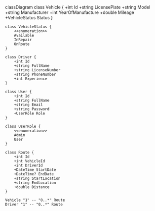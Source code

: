 
classDiagram
    class Vehicle {
        +int Id
        +string LicensePlate
        +string Model
        +string Manufacturer
        +int YearOfManufacture
        +double Mileage
        +VehicleStatus Status
    }

    class VehicleStatus {
        <<enumeration>>
        Available
        InRepair
        OnRoute
    }

    class Driver {
        +int Id
        +string FullName
        +string LicenseNumber
        +string PhoneNumber
        +int Experience
    }

    class User {
        +int Id
        +string FullName
        +string Email
        +string Password
        +UserRole Role
    }

    class UserRole {
        <<enumeration>>
        Admin
        User
    }

    class Route {
        +int Id
        +int VehicleId
        +int DriverId
        +DateTime StartDate
        +DateTime? EndDate
        +string StartLocation
        +string EndLocation
        +double Distance
    }

    Vehicle "1" -- "0..*" Route
    Driver "1" -- "0..*" Route
